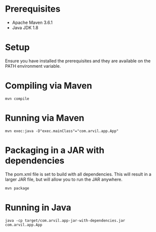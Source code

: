 # Prerequisites

* Apache Maven 3.6.1
* Java JDK 1.8

# Setup

Ensure you have installed the prerequisites and they are available on the PATH environment variable.

# Compiling via Maven

```
mvn compile
```

# Running via Maven

```
mvn exec:java -D"exec.mainClass"="com.arvil.app.App"
```

# Packaging in a JAR with dependencies

The pom.xml file is set to build with all dependencies.  This will result in a larger JAR file, but will allow you to run the JAR anywhere.

```
mvn package
```

# Running in Java

```
java -cp target/com.arvil.app-jar-with-dependencies.jar com.arvil.app.App
```

